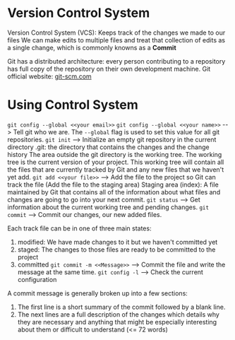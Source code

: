 # Version Control System
Version Control System (VCS): Keeps track of the changes we made to our files
We can make edits to multiple files and treat that collection of edits as a single change, which is commonly knowns as a **Commit**


Git has a distributed architecture: every person contributing to a repository has full copy of the repository on their own development machine. Git official website: [git-scm.com](git-scm.com)

# Using Control System
`git config --global <<your email>>`
`git config --global <<your name>>`
--> Tell git who we are. The `--global` flag is used to set this value for all git repositories.
`git init`
--> Initialize an empty git repository in the current directory
.git: the directory that contains the changes and the change history
The area outside the git directory is the working tree. The working tree is the current version of your project. This working tree will contain all the files that are currently tracked by Git and any new files that we haven't yet add. 
`git add <<your file>>`
--> Add the file to the project so Git can track the file (Add the file to the staging area)
Staging area (index): A file maintained by Git that contains all of the information about what files and changes are going to go into your next commit.
`git status`
--> Get information about the current working tree and pending changes.
`git commit`
--> Commit our changes, our new added files.


Each track file can be in one of three main states: 
1. modified: We have made changes to it but we haven't committed yet
2. staged: The changes to those files are ready to be committed to the project 
3. committed
`git commit -m <<Message>>`
--> Commit the file and write the message at the same time.
`git config -l`
--> Check the current configuration


A commit message is generally broken up into a few sections:
1. The first line is a short summary of the commit followed by a blank line.
2. The next lines are a full description of the changes which details why they are necessary and anything that might be especially interesting about them or difficult to understand (<= 72 words)
